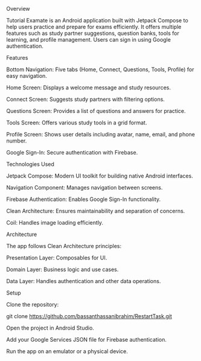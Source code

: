 

Overview

Tutorial Examate is an Android application built with Jetpack Compose to help users practice and prepare for exams efficiently. It offers multiple features such as study partner suggestions, question banks, tools for learning, and profile management. Users can sign in using Google authentication.



Features

Bottom Navigation: Five tabs (Home, Connect, Questions, Tools, Profile) for easy navigation.

Home Screen: Displays a welcome message and study resources.

Connect Screen: Suggests study partners with filtering options.

Questions Screen: Provides a list of questions and answers for practice.

Tools Screen: Offers various study tools in a grid format.

Profile Screen: Shows user details including avatar, name, email, and phone number.

Google Sign-In: Secure authentication with Firebase.



Technologies Used

Jetpack Compose: Modern UI toolkit for building native Android interfaces.

Navigation Component: Manages navigation between screens.

Firebase Authentication: Enables Google Sign-In functionality.

Clean Architecture: Ensures maintainability and separation of concerns.

Coil: Handles image loading efficiently.



Architecture

The app follows Clean Architecture principles:

Presentation Layer: Composables for UI.

Domain Layer: Business logic and use cases.

Data Layer: Handles authentication and other data operations.



Setup

Clone the repository:

git clone https://github.com/bassanthassanibrahim/RestartTask.git

Open the project in Android Studio.

Add your Google Services JSON file for Firebase authentication.

Run the app on an emulator or a physical device.
